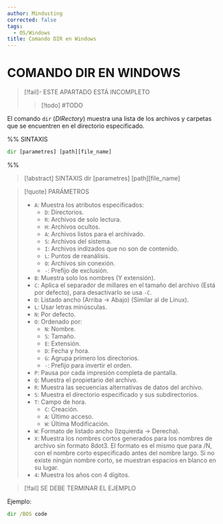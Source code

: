 ```yaml
---
author: Mindusting
corrected: false
tags:
  - OS/Windows
title: Comando DIR en Windows
---
```


# COMANDO DIR EN WINDOWS

> [!fail]- ESTE APARTADO ESTÁ INCOMPLETO
> > [!todo] #TODO

El comando `dir` (*DIRectory*) muestra una lista de los archivos y carpetas que se encuentren en el directorio especificado.

%%
SINTAXIS

```cmd
dir [parametres] [path][file_name]
```
%%

> [!abstract] SINTAXIS
> <span class="function-color">dir</span> <span class="italic grey">[parametres] [path][file_name]</span>

> [!quote] PARÁMETROS
> - `A`: Muestra los atributos especificados:
>     - `D`: Directorios.
>     - `R`: Archivos de solo lectura.
>     - `H`: Archivos ocultos.
>     - `A`: Archivos listos para el archivado.
>     - `S`: Archivos del sistema.
>     - `I`: Archivos indizados que no son de contenido.
>     - `L`: Puntos de reanálisis.
>     - `O`: Archivos sin conexión.
>     - `-`: Prefijo de exclusión.
> - `B`: Muestra solo los nombres (Y extensión).
> - `C`: Aplica el separador de millares en el tamaño del archivo (Está por defecto), para desactivarlo se usa `-C`.
> - `D`: Listado ancho (Arriba -> Abajo) (Similar al de Linux).
> - `L`: Usar letras minúsculas.
> - `N`: Por defecto.
> - `O`: Ordenado por:
>     - `N`: Nombre.
>     - `S`: Tamaño.
>     - `E`: Extensión.
>     - `D`: Fecha y hora.
>     - `G`: Agrupa primero los directorios.
>     - `-`: Prefijo para invertir el orden.
> - `P`: Pausa por cada impresión completa de pantalla.
> - `Q`: Muestra el propietario del archivo.
> - `R`: Muestra las secuencias alternativas de datos del archivo.
> - `S`: Muestra el directorio especificado y sus subdirectorios.
> - `T`: Campo de hora.
>     - `C`: Creación.
>     - `A`: Último acceso.
>     - `W`: Última Modificación.
> - `W`: Formato de listado ancho (Izquierda -> Derecha).
> - `X`: Muestra los nombres cortos generados para los nombres de archivo sin formato 8dot3. El formato es el mismo que para /N, con el nombre corto especificado antes del nombre largo. Si no existe ningún nombre corto, se muestran espacios en blanco en su lugar.
> - `4`: Muestra los años con 4 dígitos.

> [!fail] SE DEBE TERMINAR EL EJEMPLO

Ejemplo:

```cmd
dir /BOS code
```
